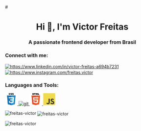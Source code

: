 #<h1 align="center">Hi 👋, I'm Victor Freitas</h1>
<h3 align="center">A passionate frontend developer from Brasil</h3>




<h3 align="left">Connect with me:</h3>
<p align="left">
<a href="https://linkedin.com/in/https://www.linkedin.com/in/victor-freitas-a694b7231" target="blank"><img align="center" src="https://raw.githubusercontent.com/rahuldkjain/github-profile-readme-generator/master/src/images/icons/Social/linked-in-alt.svg" alt="https://www.linkedin.com/in/victor-freitas-a694b7231" height="30" width="40" /></a>
<a href="https://instagram.com/https://www.instagram.com/freitas.victor" target="blank"><img align="center" src="https://raw.githubusercontent.com/rahuldkjain/github-profile-readme-generator/master/src/images/icons/Social/instagram.svg" alt="https://www.instagram.com/freitas.victor" height="30" width="40" /></a>
</p>

<h3 align="left">Languages and Tools:</h3>
<p align="left"> <a href="https://www.w3schools.com/css/" target="_blank" rel="noreferrer"> <img src="https://raw.githubusercontent.com/devicons/devicon/master/icons/css3/css3-original-wordmark.svg" alt="css3" width="40" height="40"/> </a> <a href="https://git-scm.com/" target="_blank" rel="noreferrer"> <img src="https://www.vectorlogo.zone/logos/git-scm/git-scm-icon.svg" alt="git" width="40" height="40"/> </a> <a href="https://www.w3.org/html/" target="_blank" rel="noreferrer"> <img src="https://raw.githubusercontent.com/devicons/devicon/master/icons/html5/html5-original-wordmark.svg" alt="html5" width="40" height="40"/> </a> <a href="https://developer.mozilla.org/en-US/docs/Web/JavaScript" target="_blank" rel="noreferrer"> <img src="https://raw.githubusercontent.com/devicons/devicon/master/icons/javascript/javascript-original.svg" alt="javascript" width="40" height="40"/> </a> </p>

<p><img align="left" src="https://github-readme-stats.vercel.app/api/top-langs?username=freitas-victor&show_icons=true&locale=en&layout=compact" alt="freitas-victor" /></p>

<p>&nbsp;<img align="center" src="https://github-readme-stats.vercel.app/api?username=freitas-victor&show_icons=true&locale=en" alt="freitas-victor" /></p>

<p><img align="center" src="https://github-readme-streak-stats.herokuapp.com/?user=freitas-victor&" alt="freitas-victor" /></p>
